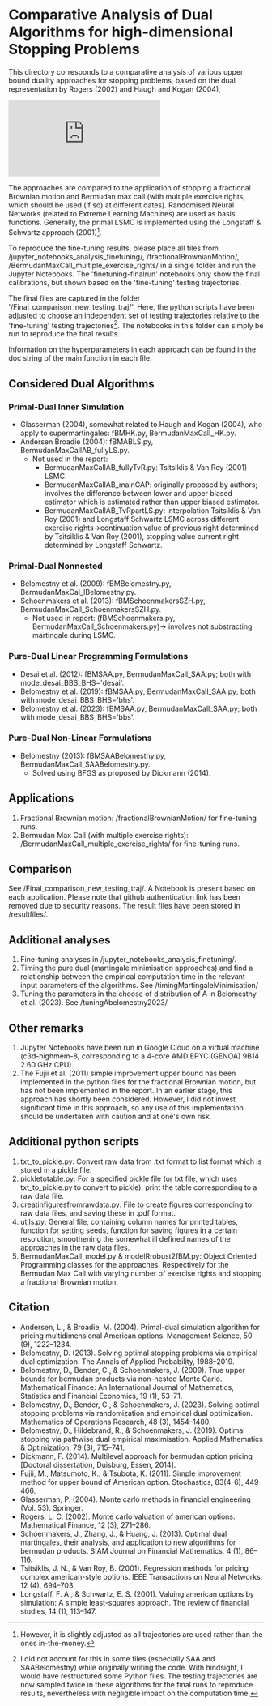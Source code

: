 # Comparative Analysis of Dual Algorithms for high-dimensional Stopping Problems
This directory corresponds to a comparative analysis of various upper bound duality approaches for stopping problems, based on the dual representation by Rogers (2002) and Haugh and Kogan (2004),

![equation](http://www.sciweavers.org/tex2img.php?eq=Y_0%5E%2A%3D%20%20%5Cunderset%7BM%5Cin%20%5Cmathcal%7BM%7D%7D%7B%5Cinf%7D%20%5C%20%20%5Cmathbb%7BE%7D_0%20%5Cleft%5B%20%20%5Cunderset%7B%20j%5Cin%5C%7B0%2C1%2C%20%5Chdots%2C%20%5C%20%5Cmathcal%7BN%7D_T%5C%7D%7D%7B%5Cmax%7D%20%28Z_%7Bt_j%7D%20-%20M_%7Bt_j%7D%29%20%5Cright%5D.%20%5Chspace%7B4cm%7D%20%5Ctext%7BDual%20%20%20%281.2%29%7D&bc=White&fc=Black&im=jpg&fs=12&ff=arev&edit=0)

The approaches are compared to the application of stopping a fractional Brownian motion and Bermudan max call (with multiple exercise rights, which should be used (if so) at different dates). Randomised Neural Networks (related to Extreme Learning Machines) are used as basis functions.
Generally, the primal LSMC is implemented using the Longstaff & Schwartz approach (2001)[^1].

To reproduce the fine-tuning results, please place all files from /jupyter_notebooks_analysis_finetuning/, /fractionalBrownianMotion/, /BermudanMaxCall_multiple_exercise_rights/ in a single folder and run the Jupyter Notebooks.
The 'finetuning-finalrun' notebooks only show the final calibrations, but shown based on the 'fine-tuning' testing trajectories.

The final files are captured in the folder '/Final_comparison_new_testing_traj/'. Here, the python scripts have been adjusted to choose an independent set of testing trajectories relative to the 'fine-tuning' testing trajectories[^2].
The notebooks in this folder can simply be run to reproduce the final results. 

Information on the hyperparameters in each approach can be found in the doc string of the main function in each file.

## Considered Dual Algorithms
### Primal-Dual Inner Simulation
  - Glasserman (2004), somewhat related to Haugh and Kogan (2004), who apply to supermartingales: fBMHK.py, BermudanMaxCall_HK.py.
  - Andersen Broadie (2004): fBMABLS.py, BermudanMaxCallAB_fullyLS.py.
      -  Not used in the report:
           - BermudanMaxCallAB_fullyTvR.py: Tsitsiklis & Van Roy (2001) LSMC.
           - BermudanMaxCallAB_mainGAP: originally proposed by authors; involves the difference between lower and upper biased estimator which is estimated rather than upper biased estimator.
           - BermudanMaxCallAB_TvRpartLS.py: interpolation Tsitsiklis & Van Roy (2001) and Longstaff Schwartz LSMC across different exercise rights->continuation value of previous right determined by Tsitsiklis & Van Roy (2001), stopping value current right determined by Longstaff Schwartz.  
### Primal-Dual Nonnested
  - Belomestny et al. (2009): fBMBelomestny.py, BermudanMaxCal_lBelomestny.py.
  - Schoenmakers et al. (2013): fBMSchoenmakersSZH.py, BermudanMaxCall_SchoenmakersSZH.py.
       - Not used in report: (fBMSchoenmakers.py, BermudanMaxCall_Schoenmakers.py)-> involves not substracting martingale during LSMC. 
### Pure-Dual Linear Programming Formulations
   - Desai et al. (2012): fBMSAA.py, BermudanMaxCall_SAA.py; both with mode_desai_BBS_BHS='desai'.
   - Belomestny et al. (2019): fBMSAA.py, BermudanMaxCall_SAA.py; both with mode_desai_BBS_BHS='bhs'.
   - Belomestny et al. (2023): fBMSAA.py, BermudanMaxCall_SAA.py; both with mode_desai_BBS_BHS='bbs'.
### Pure-Dual Non-Linear Formulations
   - Belomestny (2013): fBMSAABelomestny.py, BermudanMaxCall_SAABelomestny.py.
       - Solved using BFGS as proposed by Dickmann (2014).

## Applications
1. Fractional Brownian motion: /fractionalBrownianMotion/ for fine-tuning runs.
2. Bermudan Max Call (with multiple exercise rights): /BermudanMaxCall_multiple_exercise_rights/  for fine-tuning runs.

## Comparison
See /Final_comparison_new_testing_traj/. 
A Notebook is present based on each application. Please note that github authentication link has been removed due to security reasons.
The result files have been stored in /resultfiles/.

## Additional analyses
1. Fine-tuning analyses in /jupyter_notebooks_analysis_finetuning/.
2. Timing the pure dual (martingale minimisation approaches) and find a relationship between the empirical computation time in the relevant input parameters of the algorithms. See /timingMartingaleMinimisation/
3. Tuning the parameters in the choose of distribution of A in Belomestny et al. (2023). See /tuningAbelomestny2023/

## Other remarks
1. Jupyter Notebooks have been run in Google Cloud on a virtual machine (c3d-highmem-8, corresponding to a 4-core AMD EPYC (GENOA) 9B14 2.60 GHz CPU).
2. The Fujii et al. (2011) simple improvement upper bound has been implemented in the python files for the fractional Brownian motion, but has not been implemented in the report. 
In an earlier stage, this approach has shortly been considered. However, I did not invest significant time in this approach, so any use of this implementation should be undertaken with caution and at one's own risk.

 ## Additional python scripts
 1. txt_to_pickle.py: Convert raw data from .txt format to list format which is stored in a pickle file.
 2. pickletotable.py: For a specified pickle file (or txt file, which uses txt_to_pickle.py to convert to pickle), print the table corresponding to a raw data file.
 3. creatinfiguresfromrawdata.py: File to create figures corresponding to raw data files, and saving these in .pdf format. 
 4. utils.py: General file, containing column names for printed tables, function for setting seeds, function for saving figures in a certain resolution, smoothening the somewhat ill defined names of the approaches in the raw data files.
 5. BermudanMaxCall_model.py & modelRrobust2fBM.py: Object Oriented Programming classes for the approaches. Respectively for the Bermudan Max Call with varying number of exercise rights and stopping a fractional Brownian motion.


[^1]: However, it is slightly adjusted as all trajectories are used rather than the ones in-the-money.
[^2]: I did not account for this in some files (especially SAA and SAABelomestny) while originally writing the code. With hindsight, I would have restructured some Python files. 
The testing trajectories are now sampled twice in these algorithms for the final runs to reproduce results, nevertheless with negligible impact on the computation time.

## Citation
 - Andersen, L., & Broadie, M. (2004). Primal-dual simulation algorithm for pricing multidimensional American options. Management Science, 50 (9), 1222–1234.
 - Belomestny, D. (2013). Solving optimal stopping problems via empirical dual optimization. The Annals of Applied Probability, 1988–2019.
 - Belomestny, D., Bender, C., & Schoenmakers, J. (2009). True upper bounds for bermudan products via non-nested Monte Carlo. Mathematical Finance: An International Journal of Mathematics, Statistics and Financial Economics, 19 (1), 53–71.
 - Belomestny, D., Bender, C., & Schoenmakers, J. (2023). Solving optimal stopping problems via randomization and empirical dual optimization. Mathematics of Operations Research, 48 (3), 1454–1480.
 - Belomestny, D., Hildebrand, R., & Schoenmakers, J. (2019). Optimal stopping via pathwise dual empirical maximisation. Applied Mathematics & Optimization, 79 (3), 715–741.
 - Dickmann, F. (2014). Multilevel approach for bermudan option pricing [Doctoral dissertation, Duisburg, Essen, 2014].
 - Fujii, M., Matsumoto, K., & Tsubota, K. (2011). Simple improvement method for upper bound of American option. Stochastics, 83(4-6), 449-466.
 - Glasserman, P. (2004). Monte carlo methods in financial engineering (Vol. 53). Springer.
 - Rogers, L. C. (2002). Monte carlo valuation of american options. Mathematical Finance, 12 (3), 271–286.
 - Schoenmakers, J., Zhang, J., & Huang, J. (2013). Optimal dual martingales, their analysis, and application to new algorithms for bermudan products. SIAM Journal on Financial Mathematics, 4 (1), 86–116.
 - Tsitsiklis, J. N., & Van Roy, B. (2001). Regression methods for pricing complex american-style options. IEEE Transactions on Neural Networks, 12 (4), 694–703.
 - Longstaff, F. A., & Schwartz, E. S. (2001). Valuing american options by simulation: A simple least-squares approach. The review of financial studies, 14 (1), 113–147.




